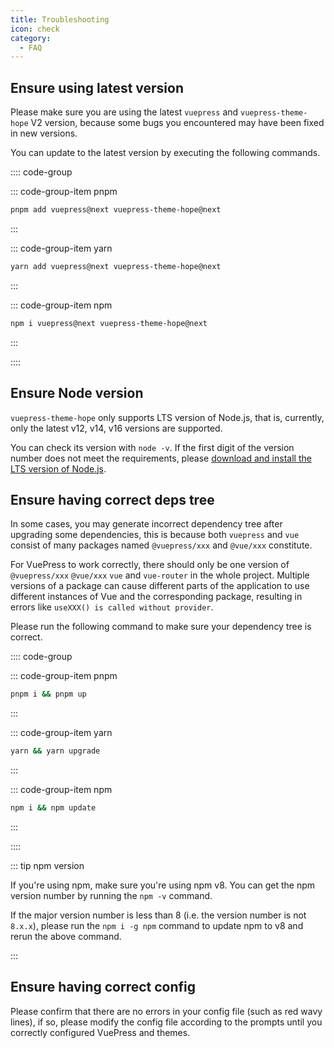 ```yaml
---
title: Troubleshooting
icon: check
category:
  - FAQ
---
```


## Ensure using latest version

Please make sure you are using the latest `vuepress` and `vuepress-theme-hope` V2 version, because some bugs you encountered may have been fixed in new versions.

You can update to the latest version by executing the following commands.

:::: code-group

::: code-group-item pnpm

```bash
pnpm add vuepress@next vuepress-theme-hope@next
```

:::

::: code-group-item yarn

```bash
yarn add vuepress@next vuepress-theme-hope@next
```

:::

::: code-group-item npm

```bash
npm i vuepress@next vuepress-theme-hope@next
```

:::

::::

## Ensure Node version

`vuepress-theme-hope` only supports LTS version of Node.js, that is, currently, only the latest v12, v14, v16 versions are supported.

You can check its version with `node -v`. If the first digit of the version number does not meet the requirements, please [download and install the LTS version of Node.js](../cookbook/tutorial/env.md#nodejs).

## Ensure having correct deps tree

In some cases, you may generate incorrect dependency tree after upgrading some dependencies, this is because both `vuepress` and `vue` consist of many packages named `@vuepress/xxx` and `@vue/xxx` constitute.

For VuePress to work correctly, there should only be one version of `@vuepress/xxx` `@vue/xxx` `vue` and `vue-router` in the whole project. Multiple versions of a package can cause different parts of the application to use different instances of Vue and the corresponding package, resulting in errors like `useXXX() is called without provider`.

Please run the following command to make sure your dependency tree is correct.

:::: code-group

::: code-group-item pnpm

```bash
pnpm i && pnpm up
```

:::

::: code-group-item yarn

```bash
yarn && yarn upgrade
```

:::

::: code-group-item npm

```bash
npm i && npm update
```

:::

::::

::: tip npm version

If you're using npm, make sure you're using npm v8. You can get the npm version number by running the `npm -v` command.

If the major version number is less than 8 (i.e. the version number is not `8.x.x`), please run the `npm i -g npm` command to update npm to v8 and rerun the above command.

:::

## Ensure having correct config

Please confirm that there are no errors in your config file (such as red wavy lines), if so, please modify the config file according to the prompts until you correctly configured VuePress and themes.
